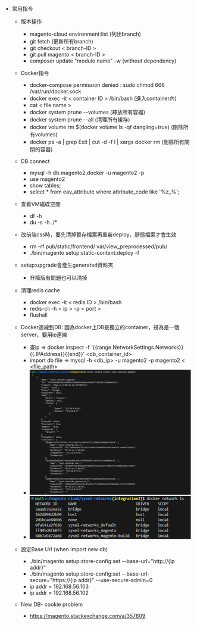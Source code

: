 * 常用指令
  * 版本操作
    * magento-cloud environment:list (列出branch)
    * git fetch (更新所有branch)
    * git checkout < branch-ID >
    * git pull magento < branch-ID >
    * composer update "module name" -w (without dependency)
  * Docker指令 
    * docker-compose permission denied : sudo chmod 666 /var/run/docker.sock
    * docker exec -it < container ID > /bin/bash  (進入container內)
    * cat < file name >
    * docker system prune --volumes (釋放所有容器)
    * docker system prune --all (清理所有緩存)
    * docker volume rm $(docker volume ls -qf dangling=true) (刪除所有volumes)
    * docker ps -a | grep Exit | cut -d -f l | xargs docker rm (刪除所有關閉的容器)
  * DB connect
    * mysql -h db.magento2.docker -u magento2 -p
    * use magento2
    * show tables;
    * select * from eav_attribute where attribute_code like '%z_%';   
  * 查看VM磁碟空間 
    * df -h
    * du -s -h ./*

  * 改前端css時，要先清掉暫存檔案再重新deploy，靜態檔案才會生效
    * rm -rf pub/static/frontend/ var/view_preprocessed/pub/
    * ./bin/magento setup:static-content:deploy -f 
 
  * setup:upgrade會產生generated資料夾
    * 升降版有問題也可以清掉 
  
  * 清理redis cache 
    * docker exec -it < redis ID > /bin/bash
    * redis-cli -h < ip > -p < port >
    * flushall
  
  * Docker連線到DB: 因為docker上DB是獨立的container，視為是一個server，要用ip連線
    * 查ip => docker inspect -f '{{range.NetworkSettings.Networks}}{{.IPAddress}}{{end}}' <db_container_id>
    * import db file => mysql -h <db_ip> -u magento2 -p magento2 < <file_path>
    * ![image](https://github.com/Tommy850517/Magento-cloud/blob/209088f05a4f9c6e13908c7debe3f6243176d01a/image/MicrosoftTeams-image%20(1).png)
    * ![image](https://github.com/Tommy850517/Magento-cloud/blob/209088f05a4f9c6e13908c7debe3f6243176d01a/image/MicrosoftTeams-image%20(2).png)
  * 設定Base Url (when import new db)
    * ./bin/magento setup:store-config:set --base-url="http://{ip addr}"
    * ./bin/magento setup:store-config:set --base-url-secure="https://{ip addr}" --use-secure-admin=0
    * ip addr = 192.168.56.103
    * ip addr = 192.168.56.102
    
  * New DB- cookie problem
    *  https://magento.stackexchange.com/a/357809 

